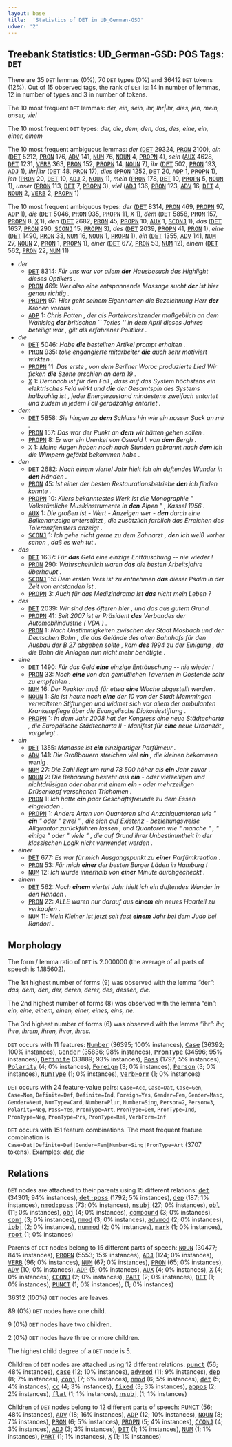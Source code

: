```yaml
---
layout: base
title:  'Statistics of DET in UD_German-GSD'
udver: '2'
---
```


## Treebank Statistics: UD_German-GSD: POS Tags: `DET`

There are 35 `DET` lemmas (0%), 70 `DET` types (0%) and 36412 `DET` tokens (12%).
Out of 15 observed tags, the rank of `DET` is: 14 in number of lemmas, 12 in number of types and 3 in number of tokens.

The 10 most frequent `DET` lemmas: <em>der, ein, sein, ihr, Ihr|ihr, dies, jen, mein, unser, viel</em>

The 10 most frequent `DET` types:  <em>der, die, dem, den, das, des, eine, ein, einer, einem</em>

The 10 most frequent ambiguous lemmas: <em>der</em> (<tt><a href="de_gsd-pos-DET.html">DET</a></tt> 29324, <tt><a href="de_gsd-pos-PRON.html">PRON</a></tt> 2100), <em>ein</em> (<tt><a href="de_gsd-pos-DET.html">DET</a></tt> 5212, <tt><a href="de_gsd-pos-PRON.html">PRON</a></tt> 176, <tt><a href="de_gsd-pos-ADV.html">ADV</a></tt> 141, <tt><a href="de_gsd-pos-NUM.html">NUM</a></tt> 76, <tt><a href="de_gsd-pos-NOUN.html">NOUN</a></tt> 4, <tt><a href="de_gsd-pos-PROPN.html">PROPN</a></tt> 4), <em>sein</em> (<tt><a href="de_gsd-pos-AUX.html">AUX</a></tt> 4628, <tt><a href="de_gsd-pos-DET.html">DET</a></tt> 1231, <tt><a href="de_gsd-pos-VERB.html">VERB</a></tt> 363, <tt><a href="de_gsd-pos-PRON.html">PRON</a></tt> 152, <tt><a href="de_gsd-pos-PROPN.html">PROPN</a></tt> 14, <tt><a href="de_gsd-pos-NOUN.html">NOUN</a></tt> 7), <em>ihr</em> (<tt><a href="de_gsd-pos-DET.html">DET</a></tt> 502, <tt><a href="de_gsd-pos-PRON.html">PRON</a></tt> 193, <tt><a href="de_gsd-pos-ADJ.html">ADJ</a></tt> 1), <em>Ihr|ihr</em> (<tt><a href="de_gsd-pos-DET.html">DET</a></tt> 48, <tt><a href="de_gsd-pos-PRON.html">PRON</a></tt> 17), <em>dies</em> (<tt><a href="de_gsd-pos-PRON.html">PRON</a></tt> 1252, <tt><a href="de_gsd-pos-DET.html">DET</a></tt> 20, <tt><a href="de_gsd-pos-ADP.html">ADP</a></tt> 1, <tt><a href="de_gsd-pos-PROPN.html">PROPN</a></tt> 1), <em>jen</em> (<tt><a href="de_gsd-pos-PRON.html">PRON</a></tt> 20, <tt><a href="de_gsd-pos-DET.html">DET</a></tt> 10, <tt><a href="de_gsd-pos-ADJ.html">ADJ</a></tt> 2, <tt><a href="de_gsd-pos-NOUN.html">NOUN</a></tt> 1), <em>mein</em> (<tt><a href="de_gsd-pos-PRON.html">PRON</a></tt> 178, <tt><a href="de_gsd-pos-DET.html">DET</a></tt> 10, <tt><a href="de_gsd-pos-PROPN.html">PROPN</a></tt> 5, <tt><a href="de_gsd-pos-NOUN.html">NOUN</a></tt> 1), <em>unser</em> (<tt><a href="de_gsd-pos-PRON.html">PRON</a></tt> 113, <tt><a href="de_gsd-pos-DET.html">DET</a></tt> 7, <tt><a href="de_gsd-pos-PROPN.html">PROPN</a></tt> 3), <em>viel</em> (<tt><a href="de_gsd-pos-ADJ.html">ADJ</a></tt> 136, <tt><a href="de_gsd-pos-PRON.html">PRON</a></tt> 123, <tt><a href="de_gsd-pos-ADV.html">ADV</a></tt> 16, <tt><a href="de_gsd-pos-DET.html">DET</a></tt> 4, <tt><a href="de_gsd-pos-NOUN.html">NOUN</a></tt> 2, <tt><a href="de_gsd-pos-VERB.html">VERB</a></tt> 2, <tt><a href="de_gsd-pos-PROPN.html">PROPN</a></tt> 1)

The 10 most frequent ambiguous types:  <em>der</em> (<tt><a href="de_gsd-pos-DET.html">DET</a></tt> 8314, <tt><a href="de_gsd-pos-PRON.html">PRON</a></tt> 469, <tt><a href="de_gsd-pos-PROPN.html">PROPN</a></tt> 97, <tt><a href="de_gsd-pos-ADP.html">ADP</a></tt> 1), <em>die</em> (<tt><a href="de_gsd-pos-DET.html">DET</a></tt> 5046, <tt><a href="de_gsd-pos-PRON.html">PRON</a></tt> 935, <tt><a href="de_gsd-pos-PROPN.html">PROPN</a></tt> 11, <tt><a href="de_gsd-pos-X.html">X</a></tt> 1), <em>dem</em> (<tt><a href="de_gsd-pos-DET.html">DET</a></tt> 5858, <tt><a href="de_gsd-pos-PRON.html">PRON</a></tt> 157, <tt><a href="de_gsd-pos-PROPN.html">PROPN</a></tt> 8, <tt><a href="de_gsd-pos-X.html">X</a></tt> 1), <em>den</em> (<tt><a href="de_gsd-pos-DET.html">DET</a></tt> 2682, <tt><a href="de_gsd-pos-PRON.html">PRON</a></tt> 45, <tt><a href="de_gsd-pos-PROPN.html">PROPN</a></tt> 10, <tt><a href="de_gsd-pos-AUX.html">AUX</a></tt> 1, <tt><a href="de_gsd-pos-SCONJ.html">SCONJ</a></tt> 1), <em>das</em> (<tt><a href="de_gsd-pos-DET.html">DET</a></tt> 1637, <tt><a href="de_gsd-pos-PRON.html">PRON</a></tt> 290, <tt><a href="de_gsd-pos-SCONJ.html">SCONJ</a></tt> 15, <tt><a href="de_gsd-pos-PROPN.html">PROPN</a></tt> 3), <em>des</em> (<tt><a href="de_gsd-pos-DET.html">DET</a></tt> 2039, <tt><a href="de_gsd-pos-PROPN.html">PROPN</a></tt> 41, <tt><a href="de_gsd-pos-PRON.html">PRON</a></tt> 1), <em>eine</em> (<tt><a href="de_gsd-pos-DET.html">DET</a></tt> 1490, <tt><a href="de_gsd-pos-PRON.html">PRON</a></tt> 33, <tt><a href="de_gsd-pos-NUM.html">NUM</a></tt> 16, <tt><a href="de_gsd-pos-NOUN.html">NOUN</a></tt> 1, <tt><a href="de_gsd-pos-PROPN.html">PROPN</a></tt> 1), <em>ein</em> (<tt><a href="de_gsd-pos-DET.html">DET</a></tt> 1355, <tt><a href="de_gsd-pos-ADV.html">ADV</a></tt> 141, <tt><a href="de_gsd-pos-NUM.html">NUM</a></tt> 27, <tt><a href="de_gsd-pos-NOUN.html">NOUN</a></tt> 2, <tt><a href="de_gsd-pos-PRON.html">PRON</a></tt> 1, <tt><a href="de_gsd-pos-PROPN.html">PROPN</a></tt> 1), <em>einer</em> (<tt><a href="de_gsd-pos-DET.html">DET</a></tt> 677, <tt><a href="de_gsd-pos-PRON.html">PRON</a></tt> 53, <tt><a href="de_gsd-pos-NUM.html">NUM</a></tt> 12), <em>einem</em> (<tt><a href="de_gsd-pos-DET.html">DET</a></tt> 562, <tt><a href="de_gsd-pos-PRON.html">PRON</a></tt> 22, <tt><a href="de_gsd-pos-NUM.html">NUM</a></tt> 11)


* <em>der</em>
  * <tt><a href="de_gsd-pos-DET.html">DET</a></tt> 8314: <em>Für uns war vor allem <b>der</b> Hausbesuch das Highlight dieses Optikers .</em>
  * <tt><a href="de_gsd-pos-PRON.html">PRON</a></tt> 469: <em>Wer also eine entspannende Massage sucht <b>der</b> ist hier genau richtig .</em>
  * <tt><a href="de_gsd-pos-PROPN.html">PROPN</a></tt> 97: <em>Hier geht seinem Eigennamen die Bezeichnung Herr <b>der</b> Kronen voraus .</em>
  * <tt><a href="de_gsd-pos-ADP.html">ADP</a></tt> 1: <em>Chris Patten , der als Parteivorsitzender maßgeblich an dem Wahlsieg <b>der</b> britischen `` Tories '' in dem April dieses Jahres beteiligt war , gilt als erfahrener Politiker .</em>
* <em>die</em>
  * <tt><a href="de_gsd-pos-DET.html">DET</a></tt> 5046: <em>Habe <b>die</b> bestellten Artikel prompt erhalten .</em>
  * <tt><a href="de_gsd-pos-PRON.html">PRON</a></tt> 935: <em>tolle engangierte mitarbeiter <b>die</b> auch sehr motiviert wirkten .</em>
  * <tt><a href="de_gsd-pos-PROPN.html">PROPN</a></tt> 11: <em>Das erste , von dem Berliner Woroc produzierte Lied Wir ficken <b>die</b> Szene erschien an dem 19 .</em>
  * <tt><a href="de_gsd-pos-X.html">X</a></tt> 1: <em>Demnach ist für den Fall , dass auf das System höchstens ein elektrisches Feld wirkt und <b>die</b> der Gesamtspin des Systems halbzahlig ist , jeder Energiezustand mindestens zweifach entartet und zudem in jedem Fall geradzahlig entartet .</em>
* <em>dem</em>
  * <tt><a href="de_gsd-pos-DET.html">DET</a></tt> 5858: <em>Sie hingen zu <b>dem</b> Schluss hin wie ein nasser Sack an mir .</em>
  * <tt><a href="de_gsd-pos-PRON.html">PRON</a></tt> 157: <em>Das war der Punkt an <b>dem</b> wir hätten gehen sollen .</em>
  * <tt><a href="de_gsd-pos-PROPN.html">PROPN</a></tt> 8: <em>Er war ein Urenkel von Oswald I. von <b>dem</b> Bergh .</em>
  * <tt><a href="de_gsd-pos-X.html">X</a></tt> 1: <em>Meine Augen haben noch nach Stunden gebrannt nach <b>dem</b> ich die Wimpern gefärbt bekommen habe .</em>
* <em>den</em>
  * <tt><a href="de_gsd-pos-DET.html">DET</a></tt> 2682: <em>Nach einem viertel Jahr hielt ich ein duftendes Wunder in <b>den</b> Händen .</em>
  * <tt><a href="de_gsd-pos-PRON.html">PRON</a></tt> 45: <em>Ist einer der besten Restaurationsbetriebe <b>den</b> ich finden konnte .</em>
  * <tt><a href="de_gsd-pos-PROPN.html">PROPN</a></tt> 10: <em>Kliers bekanntestes Werk ist die Monographie " Volkstümliche Musikinstrumente in <b>den</b> Alpen " , Kassel 1956 .</em>
  * <tt><a href="de_gsd-pos-AUX.html">AUX</a></tt> 1: <em>Die großen Ist - Wert - Anzeigen wer - <b>den</b> durch eine Balkenanzeige unterstützt , die zusätzlich farblich das Erreichen des Toleranzfensters anzeigt .</em>
  * <tt><a href="de_gsd-pos-SCONJ.html">SCONJ</a></tt> 1: <em>Ich gehe nicht gerne zu dem Zahnarzt , <b>den</b> ich weiß vorher schon , daß es weh tut .</em>
* <em>das</em>
  * <tt><a href="de_gsd-pos-DET.html">DET</a></tt> 1637: <em>Für <b>das</b> Geld eine einzige Enttäuschung -- nie wieder !</em>
  * <tt><a href="de_gsd-pos-PRON.html">PRON</a></tt> 290: <em>Wahrscheinlich waren <b>das</b> die besten Arbeitsjahre überhaupt .</em>
  * <tt><a href="de_gsd-pos-SCONJ.html">SCONJ</a></tt> 15: <em>Dem ersten Vers ist zu entnehmen <b>das</b> dieser Psalm in der Zeit von entstanden ist .</em>
  * <tt><a href="de_gsd-pos-PROPN.html">PROPN</a></tt> 3: <em>Auch für das Medizindrama Ist <b>das</b> nicht mein Leben ?</em>
* <em>des</em>
  * <tt><a href="de_gsd-pos-DET.html">DET</a></tt> 2039: <em>Wir sind <b>des</b> öfteren hier , und das aus gutem Grund .</em>
  * <tt><a href="de_gsd-pos-PROPN.html">PROPN</a></tt> 41: <em>Seit 2007 ist er Präsident <b>des</b> Verbandes der Automobilindustrie ( VDA ) .</em>
  * <tt><a href="de_gsd-pos-PRON.html">PRON</a></tt> 1: <em>Nach Unstimmigkeiten zwischen der Stadt Mosbach und der Deutschen Bahn , die das Gelände des alten Bahnhofs für den Ausbau der B 27 abgeben sollte , kam <b>des</b> 1994 zu der Einigung , da die Bahn die Anlagen nun nicht mehr benötigte .</em>
* <em>eine</em>
  * <tt><a href="de_gsd-pos-DET.html">DET</a></tt> 1490: <em>Für das Geld <b>eine</b> einzige Enttäuschung -- nie wieder !</em>
  * <tt><a href="de_gsd-pos-PRON.html">PRON</a></tt> 33: <em>Noch <b>eine</b> von den gemütlichen Tavernen in Oostende sehr zu empfehlen .</em>
  * <tt><a href="de_gsd-pos-NUM.html">NUM</a></tt> 16: <em>Der Reaktor muß für etwa <b>eine</b> Woche abgestellt werden .</em>
  * <tt><a href="de_gsd-pos-NOUN.html">NOUN</a></tt> 1: <em>Sie ist heute noch <b>eine</b> der 10 von der Stadt Memmingen verwalteten Stiftungen und widmet sich vor allem der ambulanten Krankenpflege über die Evangelische Diakoniestiftung .</em>
  * <tt><a href="de_gsd-pos-PROPN.html">PROPN</a></tt> 1: <em>In dem Jahr 2008 hat der Kongress eine neue Städtecharta , die Europäische Städtecharta II - Manifest für <b>eine</b> neue Urbanität , vorgelegt .</em>
* <em>ein</em>
  * <tt><a href="de_gsd-pos-DET.html">DET</a></tt> 1355: <em>Manasse ist <b>ein</b> einzigartiger Parfümeur .</em>
  * <tt><a href="de_gsd-pos-ADV.html">ADV</a></tt> 141: <em>Die Großbauern streichen viel <b>ein</b> , die kleinen bekommen wenig .</em>
  * <tt><a href="de_gsd-pos-NUM.html">NUM</a></tt> 27: <em>Die Zahl liegt um rund 78 500 höher als <b>ein</b> Jahr zuvor .</em>
  * <tt><a href="de_gsd-pos-NOUN.html">NOUN</a></tt> 2: <em>Die Behaarung besteht aus <b>ein</b> - oder vielzelligen und nichtdrüsigen oder aber mit einem <b>ein</b> - oder mehrzelligen Drüsenkopf versehenen Trichomen .</em>
  * <tt><a href="de_gsd-pos-PRON.html">PRON</a></tt> 1: <em>Ich hatte <b>ein</b> paar Geschäftsfreunde zu dem Essen eingeladen .</em>
  * <tt><a href="de_gsd-pos-PROPN.html">PROPN</a></tt> 1: <em>Andere Arten von Quantoren sind Anzahlquantoren wie " <b>ein</b> " oder " zwei " , die sich auf Existenz - beziehungsweise Allquantor zurückführen lassen , und Quantoren wie " manche " , " einige " oder " viele " , die auf Grund ihrer Unbestimmtheit in der klassischen Logik nicht verwendet werden .</em>
* <em>einer</em>
  * <tt><a href="de_gsd-pos-DET.html">DET</a></tt> 677: <em>Es war für mich Ausgangspunkt zu <b>einer</b> Parfümkreation .</em>
  * <tt><a href="de_gsd-pos-PRON.html">PRON</a></tt> 53: <em>Für mich <b>einer</b> der besten Burger Läden in Hamburg !</em>
  * <tt><a href="de_gsd-pos-NUM.html">NUM</a></tt> 12: <em>Ich wurde innerhalb von <b>einer</b> Minute durchgecheckt .</em>
* <em>einem</em>
  * <tt><a href="de_gsd-pos-DET.html">DET</a></tt> 562: <em>Nach <b>einem</b> viertel Jahr hielt ich ein duftendes Wunder in den Händen .</em>
  * <tt><a href="de_gsd-pos-PRON.html">PRON</a></tt> 22: <em>ALLE waren nur darauf aus <b>einem</b> ein neues Haarteil zu verkaufen .</em>
  * <tt><a href="de_gsd-pos-NUM.html">NUM</a></tt> 11: <em>Mein Kleiner ist jetzt seit fast <b>einem</b> Jahr bei dem Judo bei Randori .</em>

## Morphology

The form / lemma ratio of `DET` is 2.000000 (the average of all parts of speech is 1.185602).

The 1st highest number of forms (9) was observed with the lemma “der”: <em>das, dem, den, der, deren, derer, des, dessen, die</em>.

The 2nd highest number of forms (8) was observed with the lemma “ein”: <em>ein, eine, einem, einen, einer, eines, eins, ne</em>.

The 3rd highest number of forms (6) was observed with the lemma “ihr”: <em>ihr, ihre, ihrem, ihren, ihrer, ihres</em>.

`DET` occurs with 11 features: <tt><a href="de_gsd-feat-Number.html">Number</a></tt> (36395; 100% instances), <tt><a href="de_gsd-feat-Case.html">Case</a></tt> (36392; 100% instances), <tt><a href="de_gsd-feat-Gender.html">Gender</a></tt> (35836; 98% instances), <tt><a href="de_gsd-feat-PronType.html">PronType</a></tt> (34596; 95% instances), <tt><a href="de_gsd-feat-Definite.html">Definite</a></tt> (33889; 93% instances), <tt><a href="de_gsd-feat-Poss.html">Poss</a></tt> (1797; 5% instances), <tt><a href="de_gsd-feat-Polarity.html">Polarity</a></tt> (4; 0% instances), <tt><a href="de_gsd-feat-Foreign.html">Foreign</a></tt> (3; 0% instances), <tt><a href="de_gsd-feat-Person.html">Person</a></tt> (3; 0% instances), <tt><a href="de_gsd-feat-NumType.html">NumType</a></tt> (1; 0% instances), <tt><a href="de_gsd-feat-VerbForm.html">VerbForm</a></tt> (1; 0% instances)

`DET` occurs with 24 feature-value pairs: `Case=Acc`, `Case=Dat`, `Case=Gen`, `Case=Nom`, `Definite=Def`, `Definite=Ind`, `Foreign=Yes`, `Gender=Fem`, `Gender=Masc`, `Gender=Neut`, `NumType=Card`, `Number=Plur`, `Number=Sing`, `Person=2`, `Person=3`, `Polarity=Neg`, `Poss=Yes`, `PronType=Art`, `PronType=Dem`, `PronType=Ind`, `PronType=Neg`, `PronType=Prs`, `PronType=Rel`, `VerbForm=Inf`

`DET` occurs with 151 feature combinations.
The most frequent feature combination is `Case=Dat|Definite=Def|Gender=Fem|Number=Sing|PronType=Art` (3707 tokens).
Examples: <em>der, die</em>


## Relations

`DET` nodes are attached to their parents using 15 different relations: <tt><a href="de_gsd-dep-det.html">det</a></tt> (34301; 94% instances), <tt><a href="de_gsd-dep-det-poss.html">det:poss</a></tt> (1792; 5% instances), <tt><a href="de_gsd-dep-dep.html">dep</a></tt> (187; 1% instances), <tt><a href="de_gsd-dep-nmod-poss.html">nmod:poss</a></tt> (73; 0% instances), <tt><a href="de_gsd-dep-nsubj.html">nsubj</a></tt> (27; 0% instances), <tt><a href="de_gsd-dep-obl.html">obl</a></tt> (11; 0% instances), <tt><a href="de_gsd-dep-obj.html">obj</a></tt> (4; 0% instances), <tt><a href="de_gsd-dep-compound.html">compound</a></tt> (3; 0% instances), <tt><a href="de_gsd-dep-conj.html">conj</a></tt> (3; 0% instances), <tt><a href="de_gsd-dep-nmod.html">nmod</a></tt> (3; 0% instances), <tt><a href="de_gsd-dep-advmod.html">advmod</a></tt> (2; 0% instances), <tt><a href="de_gsd-dep-iobj.html">iobj</a></tt> (2; 0% instances), <tt><a href="de_gsd-dep-nummod.html">nummod</a></tt> (2; 0% instances), <tt><a href="de_gsd-dep-mark.html">mark</a></tt> (1; 0% instances), <tt><a href="de_gsd-dep-root.html">root</a></tt> (1; 0% instances)

Parents of `DET` nodes belong to 15 different parts of speech: <tt><a href="de_gsd-pos-NOUN.html">NOUN</a></tt> (30477; 84% instances), <tt><a href="de_gsd-pos-PROPN.html">PROPN</a></tt> (5553; 15% instances), <tt><a href="de_gsd-pos-ADJ.html">ADJ</a></tt> (124; 0% instances), <tt><a href="de_gsd-pos-VERB.html">VERB</a></tt> (96; 0% instances), <tt><a href="de_gsd-pos-NUM.html">NUM</a></tt> (67; 0% instances), <tt><a href="de_gsd-pos-PRON.html">PRON</a></tt> (65; 0% instances), <tt><a href="de_gsd-pos-ADV.html">ADV</a></tt> (10; 0% instances), <tt><a href="de_gsd-pos-ADP.html">ADP</a></tt> (5; 0% instances), <tt><a href="de_gsd-pos-AUX.html">AUX</a></tt> (4; 0% instances), <tt><a href="de_gsd-pos-X.html">X</a></tt> (4; 0% instances), <tt><a href="de_gsd-pos-CCONJ.html">CCONJ</a></tt> (2; 0% instances), <tt><a href="de_gsd-pos-PART.html">PART</a></tt> (2; 0% instances), <tt><a href="de_gsd-pos-DET.html">DET</a></tt> (1; 0% instances), <tt><a href="de_gsd-pos-PUNCT.html">PUNCT</a></tt> (1; 0% instances),  (1; 0% instances)

36312 (100%) `DET` nodes are leaves.

89 (0%) `DET` nodes have one child.

9 (0%) `DET` nodes have two children.

2 (0%) `DET` nodes have three or more children.

The highest child degree of a `DET` node is 5.

Children of `DET` nodes are attached using 12 different relations: <tt><a href="de_gsd-dep-punct.html">punct</a></tt> (56; 48% instances), <tt><a href="de_gsd-dep-case.html">case</a></tt> (12; 10% instances), <tt><a href="de_gsd-dep-advmod.html">advmod</a></tt> (11; 9% instances), <tt><a href="de_gsd-dep-dep.html">dep</a></tt> (8; 7% instances), <tt><a href="de_gsd-dep-conj.html">conj</a></tt> (7; 6% instances), <tt><a href="de_gsd-dep-nmod.html">nmod</a></tt> (6; 5% instances), <tt><a href="de_gsd-dep-det.html">det</a></tt> (5; 4% instances), <tt><a href="de_gsd-dep-cc.html">cc</a></tt> (4; 3% instances), <tt><a href="de_gsd-dep-fixed.html">fixed</a></tt> (3; 3% instances), <tt><a href="de_gsd-dep-appos.html">appos</a></tt> (2; 2% instances), <tt><a href="de_gsd-dep-flat.html">flat</a></tt> (1; 1% instances), <tt><a href="de_gsd-dep-nsubj.html">nsubj</a></tt> (1; 1% instances)

Children of `DET` nodes belong to 12 different parts of speech: <tt><a href="de_gsd-pos-PUNCT.html">PUNCT</a></tt> (56; 48% instances), <tt><a href="de_gsd-pos-ADV.html">ADV</a></tt> (18; 16% instances), <tt><a href="de_gsd-pos-ADP.html">ADP</a></tt> (12; 10% instances), <tt><a href="de_gsd-pos-NOUN.html">NOUN</a></tt> (8; 7% instances), <tt><a href="de_gsd-pos-PRON.html">PRON</a></tt> (6; 5% instances), <tt><a href="de_gsd-pos-PROPN.html">PROPN</a></tt> (5; 4% instances), <tt><a href="de_gsd-pos-CCONJ.html">CCONJ</a></tt> (4; 3% instances), <tt><a href="de_gsd-pos-ADJ.html">ADJ</a></tt> (3; 3% instances), <tt><a href="de_gsd-pos-DET.html">DET</a></tt> (1; 1% instances), <tt><a href="de_gsd-pos-NUM.html">NUM</a></tt> (1; 1% instances), <tt><a href="de_gsd-pos-PART.html">PART</a></tt> (1; 1% instances), <tt><a href="de_gsd-pos-X.html">X</a></tt> (1; 1% instances)

